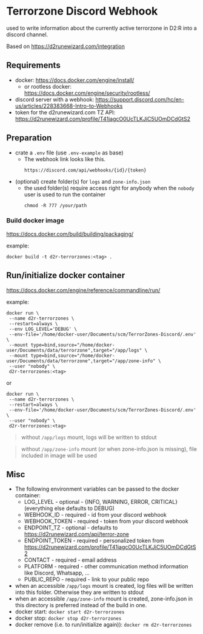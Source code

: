 # Terrorzone Discord Webhook

used to write information about the currently active terrorzone in D2:R into a discord channel.

Based on https://d2runewizard.com/integration

## Requirements

- docker: https://docs.docker.com/engine/install/
    - or rootless docker: https://docs.docker.com/engine/security/rootless/
- discord server with a webhook: https://support.discord.com/hc/en-us/articles/228383668-Intro-to-Webhooks
- token for the d2runewizard.com TZ API: https://d2runewizard.com/profile/T41jagcO0UcTLKJiC5UOmDCdGtS2

## Preparation 

- crate a `.env` file (use `.env-example` as base)
    - The webhook link looks like this.
        ```url
        https://discord.com/api/webhooks/{id}/{token}
        ```
- (optional) create folder(s) for `logs` and `zone-info.json`
    - the used folder(s) require access right for anybody when the `nobody` user is used to run the container 
        ```
        chmod -R 777 /your/path
        ```

### Build docker image

https://docs.docker.com/build/building/packaging/

example:
```
docker build -t d2r-terrorzones:<tag> .
```

## Run/initialize docker container

https://docs.docker.com/engine/reference/commandline/run/

example:
```
docker run \
 --name d2r-terrorzones \
 --restart=always \
 --env LOG_LEVEL='DEBUG' \
 --env-file='/home/docker-user/Documents/scm/TerrorZones-Discord/.env' \
 --mount type=bind,source="/home/docker-user/Documents/data/terrorzone",target="/app/logs" \
 --mount type=bind,source="/home/docker-user/Documents/data/terrorzone",target="/app/zone-info" \
 --user "nobody" \
 d2r-terrorzones:<tag>
```
or
```
docker run \
 --name d2r-terrorzones \
 --restart=always \
 --env-file='/home/docker-user/Documents/scm/TerrorZones-Discord/.env' \
 --user "nobody" \
 d2r-terrorzones:<tag>
```
> without `/app/logs` mount, logs will be written to stdout

> without `/app/zone-info` mount (or when zone-info.json is missing), file included in image will be used

## Misc
- The following environment variables can be passed to the docker container:
    - LOG_LEVEL - optional - {INFO, WARNING, ERROR, CRITICAL} (everything else defaults to DEBUG)
    - WEBHOOK_ID - required - id from your discord webhook
    - WEBHOOK_TOKEN - required - token from your discord webhook
    - ENDPOINT_TZ - optional - defaults to https://d2runewizard.com/api/terror-zone
    - ENDPOINT_TOKEN - required - personalized token from https://d2runewizard.com/profile/T41jagcO0UcTLKJiC5UOmDCdGtS2
    - CONTACT - required - email address
    - PLATFORM - required - other communication method information like Discord, Whatsapp, ...
    - PUBLIC_REPO - required - link to your public repo
- when an accessible `/app/logs` mount is created, log files will be written into this folder. Otherwise they are written to stdout
- when an accessible `/app/zone-info` mount is created, zone-info.json in this directory is preferred instead of the build in one.
- docker start: `docker start d2r-terrorzones`
- docker stop: `docker stop d2r-terrorzones`
- docker remove (i.e. to run/initialize again)): `docker rm d2r-terrorzones`
